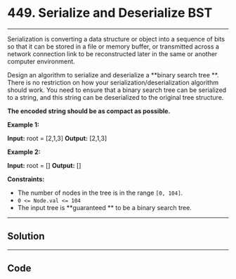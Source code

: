 # 449. Serialize and Deserialize BST

---

Serialization is converting a data structure or object into a sequence of bits so that it can be stored in a file or memory buffer, or transmitted across a network connection link to be reconstructed later in the same or another computer environment.

Design an algorithm to serialize and deserialize a **binary search tree **. There is no restriction on how your serialization/deserialization algorithm should work. You need to ensure that a binary search tree can be serialized to a string, and this string can be deserialized to the original tree structure.

**The encoded string should be as compact as possible.**

 

**Example 1:**


**Input:** root = [2,1,3]
**Output:** [2,1,3]


**Example 2:**


**Input:** root = []
**Output:** []


 

**Constraints:**

  * The number of nodes in the tree is in the range `[0, 104]`.
  * `0 <= Node.val <= 104`
  * The input tree is **guaranteed ** to be a binary search tree.

---

## Solution



---

## Code
```python


```